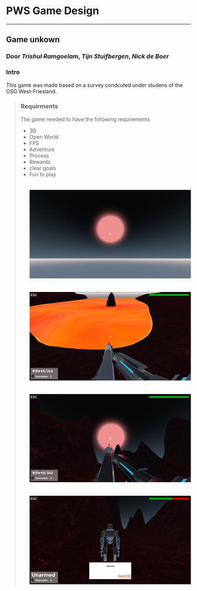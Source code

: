 # **PWS Game Design**
---
## Game unkown
### Door *Trishul Ramgoelam*, *Tijn Stuifbergen*, *Nick de Boer*


### Intro

This game was made based on a survey condcuted under studens of the OSG West-Friesland.

> ### Requirments
> The game needed to have the following requirements
> - 3D
> - Open World
> - FPS
> - Adventure
> - Process
> - Rewards
> - clear goals
> - Fun to play
\
\
\
![Preview](./assets/ui/start_menu.png)
\
\
\
![Preview](./assets/markdown_images/lava.png)
\
\
\
![Preview](./assets/markdown_images/sun.png)
\
\
\
![Preview](./assets/markdown_images/robot.png)






